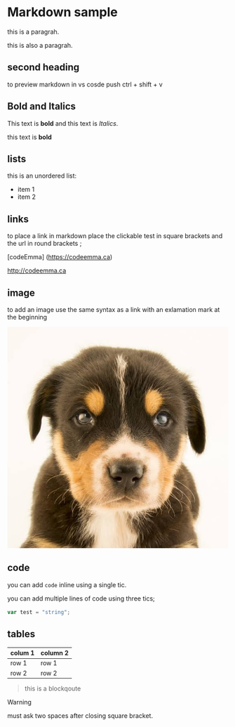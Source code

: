 # Markdown sample

this is a paragrah.

this is also a paragrah.

## second heading

to preview markdown in vs cosde push ctrl + shift + v

## Bold and Italics

This text is **bold** and this text is *Italics*.

this text is __bold__



## lists

this is an unordered list:

- item 1
- item 2

## links

to place a link in markdown place the clickable test in square brackets and the url in round brackets ;

[codeEmma] (https://codeemma.ca)

http://codeemma.ca

## image

to add an image use the same syntax as a link with an exlamation mark at the beginning

![dog](dogs.jpg)

## code

you can add `code` inline using a single tic.

you can add multiple lines of code using three tics; 

```javascript
var test = "string";
```
## tables

| colum 1 | column 2 |
|-------- | ---------|
|  row 1  |  row 1   |
|  row 2  | row 2    |

> this is a blockqoute

> [!WARNING]  
> must ask two spaces after closing square bracket.